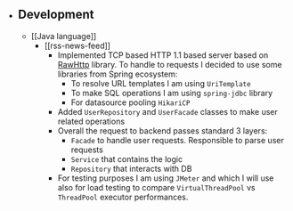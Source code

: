 - ## Development
	- [[Java language]]
		- [[rss-news-feed]]
			- Implemented TCP based HTTP 1.1 based server based on [RawHttp](https://github.com/renatoathaydes/rawhttp) library. To handle to requests I decided to use some libraries from Spring ecosystem:
				- To resolve URL templates I am using `UriTemplate`
				- To make SQL operations I am using `spring-jdbc` library
				- For datasource pooling `HikariCP`
			- Added `UserRepository` and `UserFacade` classes to make user related operations
			- Overall the request to backend passes standard 3 layers:
				- `Facade` to handle user requests. Responsible to parse user requests
				- `Service` that contains the logic
				- `Repository` that interacts with DB
			- For testing purposes I am using `JMeter` and which I will use also for load testing to compare `VirtualThreadPool` vs `ThreadPool` executor performances.